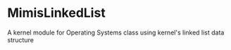 # MimisLinkedList
A kernel module for Operating Systems class using kernel's linked list data structure
